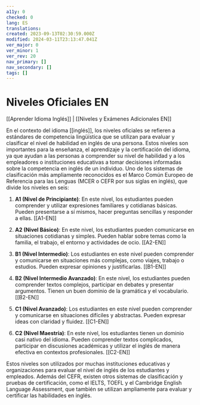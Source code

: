 ```yaml
---
a11y: 0
checked: 0
lang: ES
translations: 
created: 2023-09-13T02:30:59.000Z
modified: 2024-03-11T23:13:47.041Z
ver_major: 0
ver_minor: 1
ver_rev: 20
nav_primary: []
nav_secondary: []
tags: []
---
```

# Niveles Oficiales EN

[[Aprender Idioma Inglés]] | [[Niveles y Exámenes Adicionales EN]]

En el contexto del idioma [[inglés]], los niveles oficiales se refieren a estándares de competencia lingüística que se utilizan para evaluar y clasificar el nivel de habilidad en inglés de una persona. Estos niveles son importantes para la enseñanza, el aprendizaje y la certificación del idioma, ya que ayudan a las personas a comprender su nivel de habilidad y a los empleadores o instituciones educativas a tomar decisiones informadas sobre la competencia en inglés de un individuo. Uno de los sistemas de clasificación más ampliamente reconocidos es el Marco Común Europeo de Referencia para las Lenguas (MCER o CEFR por sus siglas en inglés), que divide los niveles en seis:

1. **A1 (Nivel de Principiante)**: En este nivel, los estudiantes pueden comprender y utilizar expresiones familiares y cotidianas básicas. Pueden presentarse a sí mismos, hacer preguntas sencillas y responder a ellas. [[A1-EN]]
    
2. **A2 (Nivel Básico)**: En este nivel, los estudiantes pueden comunicarse en situaciones cotidianas y simples. Pueden hablar sobre temas como la familia, el trabajo, el entorno y actividades de ocio. [[A2-EN]]
    
3. **B1 (Nivel Intermedio)**: Los estudiantes en este nivel pueden comprender y comunicarse en situaciones más complejas, como viajes, trabajo o estudios. Pueden expresar opiniones y justificarlas. [[B1-EN]]
    
4. **B2 (Nivel Intermedio Avanzado)**: En este nivel, los estudiantes pueden comprender textos complejos, participar en debates y presentar argumentos. Tienen un buen dominio de la gramática y el vocabulario. [[B2-EN]]
    
5. **C1 (Nivel Avanzado)**: Los estudiantes en este nivel pueden comprender y comunicarse en situaciones difíciles y abstractas. Pueden expresar ideas con claridad y fluidez. [[C1-EN]]
    
6. **C2 (Nivel Maestría)**: En este nivel, los estudiantes tienen un dominio casi nativo del idioma. Pueden comprender textos complicados, participar en discusiones académicas y utilizar el inglés de manera efectiva en contextos profesionales. [[C2-EN]]
    

Estos niveles son utilizados por muchas instituciones educativas y organizaciones para evaluar el nivel de inglés de los estudiantes y empleados. Además del CEFR, existen otros sistemas de clasificación y pruebas de certificación, como el IELTS, TOEFL y el Cambridge English Language Assessment, que también se utilizan ampliamente para evaluar y certificar las habilidades en inglés.